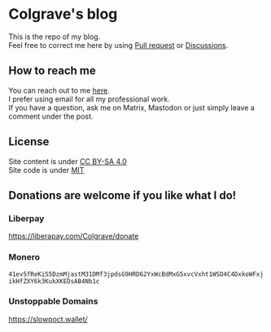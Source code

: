 # Colgrave's blog
This is the repo of my blog.  
Feel free to correct me here by using [Pull request](https://github.com/C0lgrave34/C0lgrave34.github.io/pulls) or [Discussions](https://github.com/C0lgrave34/C0lgrave34.github.io/discussions).  

## How to reach me
You can reach out to me [here](https://hanqixu.com/contact/).  
I prefer using email for all my professional work.  
If you have a question, ask me on Matrix, Mastodon or just simply leave a comment under the post. 

## License
Site content is under [CC BY-SA 4.0](https://creativecommons.org/licenses/by-sa/4.0/)  
Site code is under [MIT](https://github.com/Colgrave34/Colgrave34.github.io/blob/main/LICENSE)

## Donations are welcome if you like what I do!
### Liberpay
https://liberapay.com/Colgrave/donate  
### Monero
`41ev5fReKiS5DzmMjastM31DMf3jpdsG9HRD62YxWcBdMxG5xvcVxht1WSD4C4DxkoWFxjikHfZXY6k3KukXKEDsAB4Nb1c`
### Unstoppable Domains
https://slowpoct.wallet/
